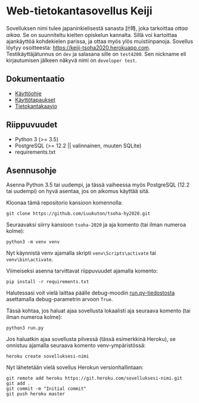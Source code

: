 # Web-tietokantasovellus Keiji
Sovelluksen nimi tulee japaninkielisestä sanasta 計時, joka tarkoittaa _ottaa aikaa_. Se on suunniteltu kielten opiskelun kannalta. Sillä voi kartoittaa ajankäyttöä kohdekielen parissa, ja ottaa myös ylös muistiinpanoja. Sovellus löytyy osoitteesta: https://keiji-tsoha2020.herokuapp.com. Testikäyttäjätunnus on `dev` ja salasana sille on `test4200`. Sen nickname eli kirjautumisen jälkeen näkyvä nimi on `developer test`.

## Dokumentaatio
* [Käyttöohje](documentation/user_guide.md)
* [Käyttötapaukset](documentation/user_stories.md)
* [Tietokantakaavio](documentation/database_diagram.md)

## Riippuvuudet
 * Python 3 (>= 3.5)
 * PostgreSQL (>= 12.2 || valinnainen, muuten SQLite)
 * requirements.txt

## Asennusohje
Asenna Python 3.5 tai uudempi, ja tässä vaiheessa myös PostgreSQL (12.2 tai uudempi) on hyvä asentaa, jos on aikomus käyttää sitä.

Kloonaa tämä repositorio kansioon komennolla: 
```
git clone https://github.com/Luukuton/tsoha-hy2020.git
```
Seuraavaksi siirry kansioon `tsoha-2020` ja aja komento (tai ilman numeroa kolme):  
```
python3 -m venv venv
```

Nyt käynnistä venv ajamalla skripti `venv\Scripts\activate` tai `venv\bin\activate`.

Viimeiseksi asenna tarvittavat riippuvuudet ajamalla komento: 
```
pip install -r requirements.txt
```
Halutessasi voit vielä laittaa päälle debug-moodin [run.py-tiedostosta](run.py) asettamalla debug-parametrin arvoon `True`.

Tässä kohtaa, jos haluat ajaa sovellusta lokaalisti aja seuraava komento (tai ilman numeroa kolme): 
```
python3 run.py
```
Jos haluatkin ajaa sovellusta pilvessä (tässä esimerkkinä Heroku), se onnistuu ajamalla seuraava komento venv-ympäristössä: 
```
heroku create sovelluksesi-nimi
```
Nyt lähetetään vielä sovellus Herokun versionhallintaan: 
```
git remote add heroku https://git.heroku.com/sovelluksesi-nimi.git
git add .
git commit -m "Initial commit"
git push heroku master
```

